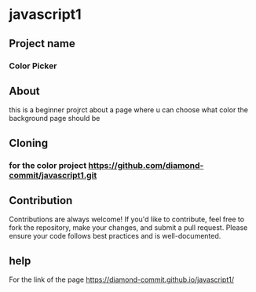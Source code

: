 # javascript1
## Project name
### Color Picker
## About
this is a beginner projrct about a page where u can choose what color the background page should be 
 ## Cloning
 ### for the color project  https://github.com/diamond-commit/javascript1.git
 ## Contribution 
 Contributions are always welcome!
If you'd like to contribute, feel free to fork the repository, make your changes, and submit a pull request.
Please ensure your code follows best practices and is well-documented.
## help 
For the link of the page https://diamond-commit.github.io/javascript1/


